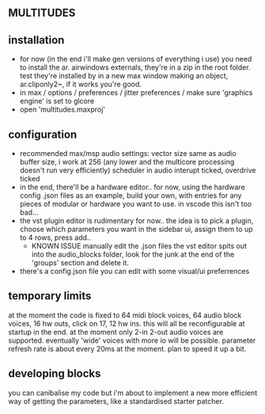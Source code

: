 MULTITUDES
----------

installation
------------
- for now (in the end i'll make gen versions of everything i use) you need to install the ar. airwindows externals, they're in a zip in the root folder. test they're installed by in a new max window making an object, ar.cliponly2~, if it works you're good.
- in max / options / preferences / jitter preferences / make sure 'graphics engine' is set to glcore
- open 'multitudes.maxproj'

configuration
-------------
- recommended max/msp audio settings: vector size same as audio buffer size, i work at 256 (any lower and the multicore processing doesn't run very efficiently) scheduler in audio interupt ticked, overdrive ticked
- in the end, there'll be a hardware editor.. for now, using the hardware config .json files as an example, build your own, with entries for any pieces of modular or hardware you want to use. in vscode this isn't too bad...
- the vst plugin editor is rudimentary for now.. the idea is to pick a plugin, choose which parameters you want in the sidebar ui, assign them to up to 4 rows, press add..
    - KNOWN ISSUE manually edit the .json files the vst editor spits out into the audio_blocks folder, look for the junk at the end of the 'groups' section and delete it.
- there's a config.json file you can edit with some visual/ui preferrences

temporary limits
----------------
at the moment the code is fixed to 64 midi block voices, 64 audio block voices, 16 hw outs, click on 17, 12 hw ins. this will all be reconfigurable at startup in the end.
at the moment only 2-in 2-out audio voices are supported. eventually 'wide' voices with more io will be possible.
parameter refresh rate is about every 20ms at the moment. plan to speed it up a bit.

developing blocks
-----------------
you can canibalise my code but i'm about to implement a new more efficient way of getting the parameters, like a standardised starter patcher.
